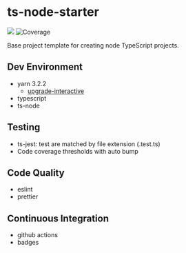 # ts-node-starter

![](https://github.com/cajias/ts-node-starter/actions/workflows/ci.yaml/badge.svg?event=push) ![Coverage](./coverage/badges.svg)

Base project template for creating node TypeScript projects.

## Dev Environment

- yarn 3.2.2
  - [upgrade-interactive](https://classic.yarnpkg.com/lang/en/docs/cli/upgrade-interactive/)
- typescript
- ts-node

## Testing

- ts-jest: test are matched by file extension (.test.ts)
- Code coverage thresholds with auto bump

## Code Quality

- eslint
- prettier

## Continuous Integration

- github actions
- badges
